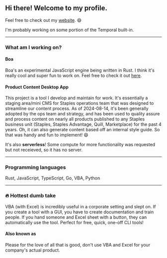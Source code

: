 ## Hi there! Welcome to my profile.

Feel free to check out my [website](https://nekevss.github.io). :smile:

I'm probably working on some portion of the Temporal built-in.

---

### What am I working on?

#### Boa

Boa's an experimental JavaScript engine being written in Rust. I think it's really cool and super fun to work on. Feel free to check it out [here](https://github.com/boa-dev/boa).

#### Product Content Desktop App

This project is a tool I develop and maintain for work. It's essentially a staging area/mini 
CMS for Staples operations team that was designed to streamline our content process. As of 
2024-08-14, it's been generally adopted by the ops team and strategy, and has been used to
quality assure and process content on nearly all products published to any Staples business
unit (Staples, Staples Advantage, Quill, Marketplace) for the past 4 years. Oh, it can also
generate content based off an internal style guide. So that was handy and fun to implement! :smile:

It's also **serverless**! Some compute for more functionality was requested but not receieved, so
it has no server.

---

### Programming languages

Rust, JavaScript, TypeScript, Go, VBA, Python

---

### :fire: Hottest dumb take

VBA (with Excel) is incredibly useful in a corporate setting and slept on. If you create a tool with a GUI,
you have to create documentation and train people. If you hand someone and Excel sheet with a button, they
can automatically use the tool. Perfect for free, quick, one-off CLI tools!

#### Also known as

Please for the love of all that is good, don't use VBA and Excel for your company's actual product. 

<!--
**nekevss/nekevss** is a ✨ _special_ ✨ repository because its `README.md` (this file) appears on your GitHub profile.

Here are some ideas to get you started:

- 🔭 I’m currently working on ...
- 🌱 I’m currently learning ...
- 👯 I’m looking to collaborate on ...
- 🤔 I’m looking for help with ...
- 💬 Ask me about ...
- 📫 How to reach me: ...
- 😄 Pronouns: ...
- ⚡ Fun fact: ...
-->

